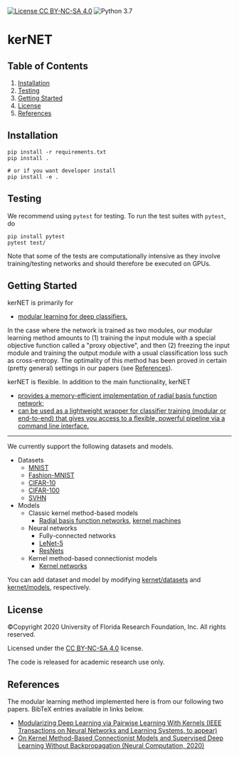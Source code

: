 ﻿[![License CC BY-NC-SA 4.0](https://img.shields.io/badge/license-CC4.0-blue.svg)](https://raw.githubusercontent.com/michaelshiyu/kerNET/master/LICENSE.md)
![Python 3.7](https://img.shields.io/badge/python-3.7-green.svg)

# kerNET

## Table of Contents
1. [Installation](#installation)
1. [Testing](#testing)
1. [Getting Started](#getting-started)
1. [License](#license) 
1. [References](#references)

## Installation
```angular2
pip install -r requirements.txt
pip install .

# or if you want developer install
pip install -e .
```

## Testing
We recommend using ```pytest``` for testing.
To run the test suites with ```pytest```, do
```angular2
pip install pytest
pytest test/
```
Note that some of the tests are computationally intensive as they involve training/testing networks and should therefore be executed on GPUs.

## Getting Started

kerNET is primarily for
- [modular learning for deep classifiers.](tutorials/MODULAR.md)

In the case where the network is trained as two modules, our modular learning method amounts to (1) training the input module with a special objective function called a "proxy objective", and then (2) freezing the input module and training the output module with a usual classification loss such as cross-entropy. 
The optimality of this method has been proved in certain (pretty general) settings in our papers (see [References](#references)).

kerNET is flexible.
In addition to the main functionality, kerNET
- [provides a memory-efficient implementation of radial basis function network;](tutorials/RBF.md)
- [can be used as a lightweight wrapper for classifier training (modular or end-to-end) that gives you access to a flexible, powerful pipeline via a command line interface.](tutorials/WRAPPER.md)

---

We currently support the following datasets and models. 

- Datasets
  - [MNIST](http://yann.lecun.com/exdb/mnist/)
  - [Fashion-MNIST](https://github.com/zalandoresearch/fashion-mnist)
  - [CIFAR-10](https://www.cs.toronto.edu/~kriz/cifar.html)
  - [CIFAR-100](https://www.cs.toronto.edu/~kriz/cifar.html)
  - [SVHN](http://ufldl.stanford.edu/housenumbers/)
- Models
  - Classic kernel method-based models
    - [Radial basis function networks](https://en.wikipedia.org/wiki/Radial_basis_function_network), [kernel machines](https://en.wikipedia.org/wiki/Kernel_method)
  - Neural networks
    - Fully-connected networks
    - [LeNet-5](https://ieeexplore.ieee.org/stamp/stamp.jsp?arnumber=726791)
    - [ResNets](https://www.cv-foundation.org/openaccess/content_cvpr_2016/papers/He_Deep_Residual_Learning_CVPR_2016_paper.pdf)
  - Kernel method-based connectionist models
    - [Kernel networks](https://michaelshiyu.github.io/files/duan2020kernel.pdf)

You can add dataset and model by modifying [kernet/datasets](kernet/datasets/) and  [kernet/models](kernet/models/), respectively.

## License
©Copyright 2020 University of Florida Research Foundation, Inc. All rights reserved.

Licensed under the [CC BY-NC-SA 4.0](https://creativecommons.org/licenses/by-nc-sa/4.0/legalcode) license.

The code is released for academic research use only.

## References

The modular learning method implemented here is from our following two papers. 
BibTeX entries available in links below. 

- [Modularizing Deep Learning via Pairwise Learning With Kernels (IEEE Transactions on Neural Networks and Learning Systems, to appear)](https://michaelshiyu.github.io/publication/duan2020modularizing)
- [On Kernel Method-Based Connectionist Models and Supervised Deep Learning Without Backpropagation (Neural Computation, 2020)](https://michaelshiyu.github.io/publication/duan2020kernel)
